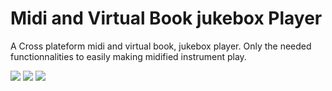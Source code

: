 # Midi and Virtual Book jukebox Player

A Cross plateform midi and virtual book, jukebox player. Only the needed functionnalities to easily making midified instrument play.

![](sc1.png) 
![](sc2.png) 
![](sc3.png) 

